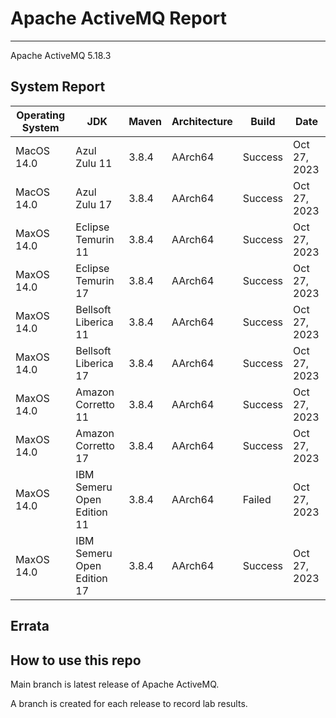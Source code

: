# Apache ActiveMQ Report
--- 

Apache ActiveMQ 5.18.3

## System Report

| Operating System    | JDK       | Maven | Architecture | Build | Date  |
|---------------------|-----------|-------|--------------|-------|-------|
| MacOS 14.0          | Azul Zulu 11   | 3.8.4 | AArch64      | Success | Oct 27, 2023 |
| MacOS 14.0          | Azul Zulu 17   | 3.8.4 | AArch64      | Success | Oct 27, 2023 |
| MaxOS 14.0          | Eclipse Temurin 11 | 3.8.4 | AArch64      | Success | Oct 27, 2023 |
| MaxOS 14.0          | Eclipse Temurin 17 | 3.8.4 | AArch64      | Success | Oct 27, 2023 |
| MaxOS 14.0          | Bellsoft Liberica 11 | 3.8.4 | AArch64      | Success | Oct 27, 2023 |
| MaxOS 14.0          | Bellsoft Liberica 17| 3.8.4 | AArch64      | Success | Oct 27, 2023 |
| MaxOS 14.0          | Amazon Corretto 11 | 3.8.4 | AArch64      | Success | Oct 27, 2023 |
| MaxOS 14.0          | Amazon Corretto 17 | 3.8.4 | AArch64      | Success | Oct 27, 2023 |
| MaxOS 14.0          | IBM Semeru Open Edition 11 | 3.8.4 | AArch64      | Failed | Oct 27, 2023 |
| MaxOS 14.0          | IBM Semeru Open Edition 17 | 3.8.4 | AArch64      | Success | Oct 27, 2023 |


## Errata


## How to use this repo

Main branch is latest release of Apache ActiveMQ.

A branch is created for each release to record lab results.
